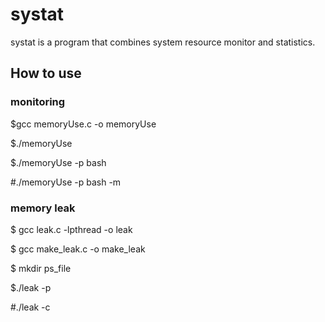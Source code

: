 # systat

systat is a program that combines system resource monitor and statistics.

## How to use

### monitoring
$gcc memoryUse.c -o memoryUse

$./memoryUse

$./memoryUse -p bash

#./memoryUse -p bash -m

### memory leak
$ gcc leak.c -lpthread -o leak

$ gcc make_leak.c -o make_leak

$ mkdir ps_file

$./leak -p

#./leak -c
